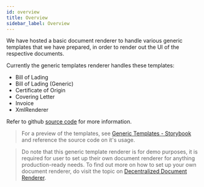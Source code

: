 ```yaml
---
id: overview
title: Overview
sidebar_label: Overview
---
```


We have hosted a basic document renderer to handle various generic templates that we have prepared, in order to render out the UI of the respective documents.

Currently the generic templates renderer handles these templates:

- Bill of Lading
- Bill of Lading (Generic)
- Certificate of Origin
- Covering Letter
- Invoice
- XmlRenderer

Refer to github [source code](https://github.com/TradeTrust/generic-templates/tree/master/src/templates) for more information.

> For a preview of the templates, see [Generic Templates - Storybook](https://storybook.generic-templates.tradetrust.io/?path=/story/billoflading--bill-of-lading-v-3) and reference the source code on it's usage.

> Do note that this generic template renderer is for demo purposes, it is required for user to set up their own document renderer for anything production-ready needs. To find out more on how to set up your own document renderer, do visit the topic on [Decentralized Document Renderer](/docs/tutorial/decentralised-renderer/).
